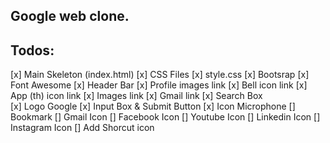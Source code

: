 ## Google web clone.

## Todos:
[x] Main Skeleton (index.html)
[x] CSS Files
  [x] style.css
  [x] Bootsrap
  [x] Font Awesome
[x] Header Bar
  [x] Profile images link
  [x] Bell icon link
  [x] App (th) icon link
  [x] Images link
  [x] Gmail link
[x] Search Box  
  [x] Logo Google
  [x] Input Box & Submit Button
  [x] Icon Microphone
[] Bookmark
  [] Gmail Icon
  [] Facebook Icon
  [] Youtube Icon
  [] Linkedin Icon
  [] Instagram Icon
  [] Add Shorcut icon


